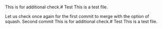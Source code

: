 



This is for additional check.# Test This is a test file.

Let us check once again for the first commit to merge with the option of squash.
Second commit
This is for additional check.# Test
This is a test file.
